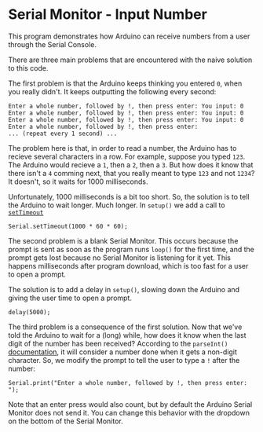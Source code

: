 # Serial Monitor - Input Number

This program demonstrates how Arduino can receive numbers from a user through the Serial Console.

There are three main problems that are encountered with the naive solution to this code.

The first problem is that the Arduino keeps thinking you entered `0`, when you really didn't. It keeps outputting the following every second:

```
Enter a whole number, followed by !, then press enter: You input: 0
Enter a whole number, followed by !, then press enter: You input: 0
Enter a whole number, followed by !, then press enter: You input: 0
Enter a whole number, followed by !, then press enter: 
... (repeat every 1 second) ...
```

The problem here is that, in order to read a number, the Arduino has to recieve several characters in a row. For example, suppose you typed `123`. The Arduino would recieve a `1`, then a `2`, then a `3`. But how does it know that there isn't a `4` comming next, that you really meant to type `123` and not `1234`? It doesn't, so it waits for 1000 milliseconds.

Unfortunately, 1000 milliseconds is a bit too short. So, the solution is to tell the Arduino to wait longer. Much longer. In `setup()` we add a call to [`setTimeout`](http://arduino.cc/en/Serial/SetTimeout)

```
Serial.setTimeout(1000 * 60 * 60);
```

The second problem is a blank Serial Monitor. This occurs because the prompt is sent as soon as the program runs `loop()` for the first time, and the prompt gets lost because no Serial Monitor is listening for it yet. This happens milliseconds after program download, which is too fast for a user to open a prompt.

The solution is to add a delay in `setup()`, slowing down the Arduino and giving the user time to open a prompt.

```
delay(5000);
```

The third problem is a consequence of the first solution. Now that we've told the Arduino to wait for a (long) while, how does it know when the last digit of the number has been received? According to the `parseInt()` [documentation](http://arduino.cc/en/Serial/ParseInt), it will consider a number done when it gets a non-digit character. So, we modify the prompt to tell the user to type a `!` after the number:

```
Serial.print("Enter a whole number, followed by !, then press enter: ");
```

Note that an enter press would also count, but by default the Arduino Serial Monitor does not send it. You can change this behavior with the dropdown on the bottom of the Serial Monitor.


